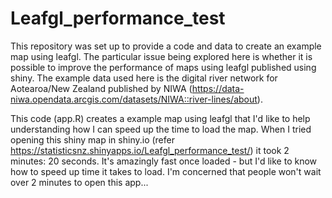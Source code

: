 # Leafgl_performance_test
This repository was set up to provide a code and data to create an example map using leafgl. The particular issue being explored here is whether it is possible to improve the performance of maps using leafgl published using shiny. The example data used here is the digital river network for Aotearoa/New Zealand published by NIWA (https://data-niwa.opendata.arcgis.com/datasets/NIWA::river-lines/about).

This code (app.R) creates a example map using leafgl that I'd like to help understanding how I can speed up the time to load the map. When I tried opening this shiny map in shiny.io (refer https://statisticsnz.shinyapps.io/Leafgl_performance_test/) it took 2 minutes: 20 seconds. It's amazingly fast once loaded - but I'd like to know how to speed up time it takes to load. I'm concerned that people won't wait over 2 minutes to open this app...
